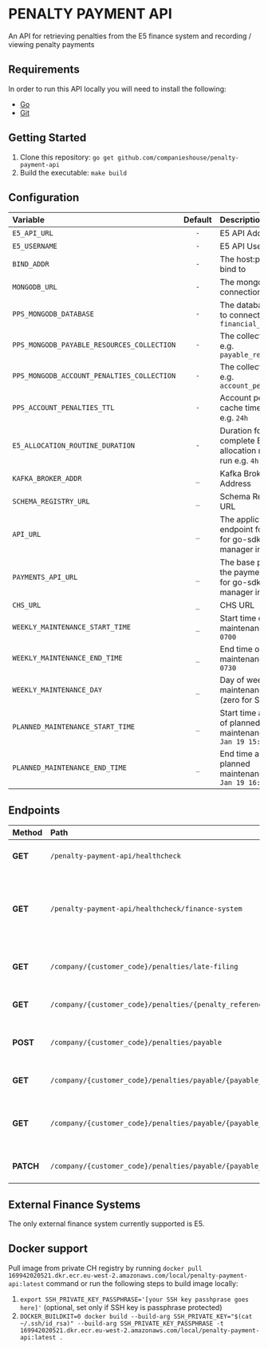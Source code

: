 # PENALTY PAYMENT API

An API for retrieving penalties from the E5 finance system and recording / viewing penalty payments

## Requirements
In order to run this API locally you will need to install the following:

- [Go](https://golang.org/doc/install)
- [Git](https://git-scm.com/downloads)

## Getting Started
1. Clone this repository: `go get github.com/companieshouse/penalty-payment-api`
1. Build the executable: `make build`

## Configuration
| Variable                                       | Default | Description                                                           |
|:-----------------------------------------------|:-------:|:----------------------------------------------------------------------|
| `E5_API_URL`                                   |   `-`   | E5 API Address                                                        |
| `E5_USERNAME`                                  |   `-`   | E5 API Username                                                       |
| `BIND_ADDR`                                    |   `-`   | The host:port to bind to                                              |
| `MONGODB_URL`                                  |   `-`   | The mongo db connection string                                        |
| `PPS_MONGODB_DATABASE`                         |   `-`   | The database name to connect to e.g. `financial_penalties`            |
| `PPS_MONGODB_PAYABLE_RESOURCES_COLLECTION`     |   `-`   | The collection name e.g. `payable_resources`                          |
| `PPS_MONGODB_ACCOUNT_PENALTIES_COLLECTION`     |   `-`   | The collection name e.g. `account_penalties`                          |
| `PPS_ACCOUNT_PENALTIES_TTL`                    |   `-`   | Account penalties cache time to live  e.g. `24h`                      |
| `E5_ALLOCATION_ROUTINE_DURATION`               |   `-`   | Duration for a complete E5 allocation routine run  e.g. `4h`          |
| `KAFKA_BROKER_ADDR`                            |   `_`   | Kafka Broker Address                                                  |
| `SCHEMA_REGISTRY_URL`                          |   `_`   | Schema Registry URL                                                   |
| `API_URL`                                      |   `_`   | The application endpoint for the API, for go-sdk-manager integration  |
| `PAYMENTS_API_URL`                             |   `_`   | The base path for the payments API, for go-sdk-manager integration    |
| `CHS_URL`                                      |   `_`   | CHS URL                                                               |
| `WEEKLY_MAINTENANCE_START_TIME`                |   `_`   | Start time of weekly maintenance e.g. `0700`                          |
| `WEEKLY_MAINTENANCE_END_TIME`                  |   `_`   | End time of weekly maintenance e.g. `0730`                            |
| `WEEKLY_MAINTENANCE_DAY`                       |   `_`   | Day of weekly maintenance e.g. `0` (zero for Sunday)                  |
| `PLANNED_MAINTENANCE_START_TIME`               |   `_`   | Start time and date of planned maintenance e.g. `01 Jan 19 15:04 BST` |
| `PLANNED_MAINTENANCE_END_TIME`                 |   `_`   | End time and date of planned maintenance e.g. `31 Jan 19 16:59 BST`   |

## Endpoints

| Method    | Path                                                              | Description                                                           |
|:----------|:------------------------------------------------------------------|:----------------------------------------------------------------------|
| **GET**   | `/penalty-payment-api/healthcheck`                                | Standard healthcheck endpoint                                         |
| **GET**   | `/penalty-payment-api/healthcheck/finance-system`                 | Healthcheck endpoint to check whether the finance system is available |
| **GET**   | `/company/{customer_code}/penalties/late-filing`                  | List the late filing penalties for a company                          |
| **GET**   | `/company/{customer_code}/penalties/{penalty_reference_type}`     | List the financial penalties                                          |
| **POST**  | `/company/{customer_code}/penalties/payable`                      | Create a payable penalty resource                                     |
| **GET**   | `/company/{customer_code}/penalties/payable/{payable_ref}`         | Get a payable resource                                                |
| **GET**   | `/company/{customer_code}/penalties/payable/{payable_ref}/payment` | List the cost items related to the penalty resource                   |
| **PATCH** | `/company/{customer_code}/penalties/payable/{payable_ref}/payment` | Mark the resource as paid                                             |

## External Finance Systems
The only external finance system currently supported is E5.

## Docker support

Pull image from private CH registry by running `docker pull 169942020521.dkr.ecr.eu-west-2.amazonaws.com/local/penalty-payment-api:latest` command or run the following steps to build image locally:

1. `export SSH_PRIVATE_KEY_PASSPHRASE='[your SSH key passhprase goes here]'` (optional, set only if SSH key is passphrase protected)
2. `DOCKER_BUILDKIT=0 docker build --build-arg SSH_PRIVATE_KEY="$(cat ~/.ssh/id_rsa)" --build-arg SSH_PRIVATE_KEY_PASSPHRASE -t 169942020521.dkr.ecr.eu-west-2.amazonaws.com/local/penalty-payment-api:latest .`
